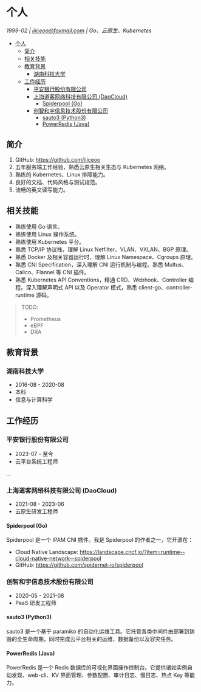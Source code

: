 # 个人

*1999-02 | <iiiceoo@foxmail.com> | Go、云原生、Kubernetes*

- [个人](#个人)
  - [简介](#简介)
  - [相关技能](#相关技能)
  - [教育背景](#教育背景)
    - [湖南科技大学](#湖南科技大学)
  - [工作经历](#工作经历)
    - [平安银行股份有限公司](#平安银行股份有限公司)
    - [上海道客网络科技有限公司 (DaoCloud)](#上海道客网络科技有限公司-daocloud)
      - [Spiderpool (Go)](#spiderpool-go)
    - [创智和宇信息技术股份有限公司](#创智和宇信息技术股份有限公司)
      - [sauto3 (Python3)](#sauto3-python3)
      - [PowerRedis (Java)](#powerredis-java)

## 简介

1. GitHub: <https://github.com/iiiceoo>
2. 五年服务端工作经验，熟悉云原生相关生态与 Kubernetes 网络。
3. 熟练的 Kubernetes、Linux 排障能力。
4. 良好的文档、代码风格与测试规范。
5. 流畅的英文读写能力。

## 相关技能

- 熟练使用 Go 语言。
- 熟练使用 Linux 操作系统。
- 熟练使用 Kubernetes 平台。
- 熟悉 TCP/IP 协议栈，理解 Linux Netfilter、VLAN、VXLAN、BGP 原理。
- 熟悉 Docker 及相关容器运行时，理解 Linux Namespace、Cgroups 原理。
- 熟悉 CNI Specification，深入理解 CNI 运行机制与编程。熟悉 Multus、Calico、Flannel 等 CNI 插件。
- 熟悉 Kubernetes API Conventions，精通 CRD、Webhook、Controller 编程。深入理解声明式 API 以及 Operator 模式，熟悉 client-go、controller-runtime 源码。

> TODO:
>
> - Prometheus
> - eBPF
> - DRA

## 教育背景

### 湖南科技大学

- 2016-08 - 2020-08
- 本科
- 信息与计算科学

## 工作经历

### 平安银行股份有限公司

- 2023-07 - 至今
- 云平台系统工程师

...

### 上海道客网络科技有限公司 (DaoCloud)

- 2021-08 - 2023-06
- 云原生研发工程师

#### Spiderpool (Go)

Spiderpool 是一个 IPAM CNI 插件。我是 Spiderpool 的作者之一，它开源在：

- Cloud Native Landscape: <https://landscape.cncf.io/?item=runtime--cloud-native-network--spiderpool>
- GitHub: <https://github.com/spidernet-io/spiderpool>

### 创智和宇信息技术股份有限公司

- 2020-05 - 2021-08
- PaaS 研发工程师

#### sauto3 (Python3)

sauto3 是一个基于 paramiko 的自动化运维工具。它托管各类中间件由部署到销毁的全生命周期，同时完成云平台相关的运维、数据备份以及容灾任务。

#### PowerRedis (Java)

PowerRedis 是一个 Redis 数据库的可视化界面操作控制台。它提供诸如实例自动发现、web-cli、KV 界面管理、参数配置、审计日志、慢日志、热点 Key 等能力。
